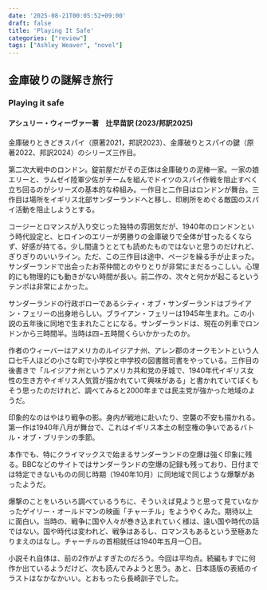 ```yaml
---
date: '2025-08-21T00:05:52+09:00'
draft: false
title: 'Playing It Safe'
categories: ["review"]
tags: ["Ashley Weaver", "novel"]
---
```


## 金庫破りの謎解き旅行
### Playing it safe 

#### アシュリー・ウィーヴァー著　辻早苗訳 (2023/邦訳2025)

金庫破りときどきスパイ（原著2021，邦訳2023）、金庫破りとスパイの鍵（原著2022、邦訳2024）のシリーズ三作目。

第二次大戦中のロンドン。錠前屋だがその正体は金庫破りの泥棒一家。一家の娘エリーと、ラムゼイ陸軍少佐がチームを組んでドイツのスパイ作戦を阻止すべく立ち回るのがシリーズの基本的な枠組み。一作目と二作目はロンドンが舞台。三作目は場所をイギリス北部サンダーランドへと移し、印刷所をめぐる敵国のスパイ活動を阻止しようとする。

コージーとロマンスが入り交じった独特の雰囲気だが、1940年のロンドンという時代設定と、ヒロインのエリーが男勝りの金庫破りで全体が甘ったるくならず、好感が持てる。少し間違うととても読めたものではないと思うのだけれど、ぎりぎりのいいライン。ただ、この三作目は途中、ページを繰る手が止まった。サンダーランドで出会ったお茶仲間とのやりとりが非常にまだるっこしい。心理的にも物理的にも動きがない時間が長い。前二作の、次々と何かが起こるというテンポは非常によかった。

サンダーランドの行政ボローであるシティ・オブ・サンダーランドはブライアン・フェリーの出身地らしい。ブライアン・フェリーは1945年生まれ。この小説の五年後に同地で生まれたことになる。サンダーランドは、現在の列車でロンドンから三時間半。当時は四−五時間くらいかかったのか。

作者のウィーバーはアメリカのルイジアナ州、アレン郡のオークモントという人口七千人ほどの小さな町で小学校と中学校の図書館司書をやっている。三作目の後書きで「ルイジアナ州というアメリカ共和党の牙城で、1940年代イギリス女性の生き方やイギリス人気質が描かれていて興味がある」と書かれていてぼくもそう思ったのだけれど、調べてみると2000年までは民主党が強かった地域のようだ。

印象的なのはやはり戦争の影。身内が戦地に赴いたり、空襲の不安も描かれる。第一作は1940年八月が舞台で、これはイギリス本土の制空権の争いであるバトル・オブ・ブリテンの季節。

本作でも、特にクライマックスで始まるサンダーランドの空爆は強く印象に残る。BBCなどのサイトではサンダーランドの空爆の記録も残っており、日付までは特定できないものの同じ時期（1940年10月）に同地域で同じような爆撃があったようだ。

爆撃のことをいろいろ調べているうちに、そういえば見ようと思って見ていなかったゲイリー・オールドマンの映画「チャーチル」をようやくみた。期待以上に面白い。当時の、戦争に国や人々が巻き込まれていく様は、遠い国や時代の話ではない。国や時代は変われど、戦争はあるし、ロマンスもあるという至極あたりまえのはなし。チャーチルの首相就任は1940年五月一〇日。

小説それ自体は、前の2作がよすぎたのだろう。今回は平均点。続編もすでに何作か出ているようだけど、次も読んでみようと思う。あと、日本語版の表紙のイラストはなかなかいい。とおもったら長崎訓子でした。

